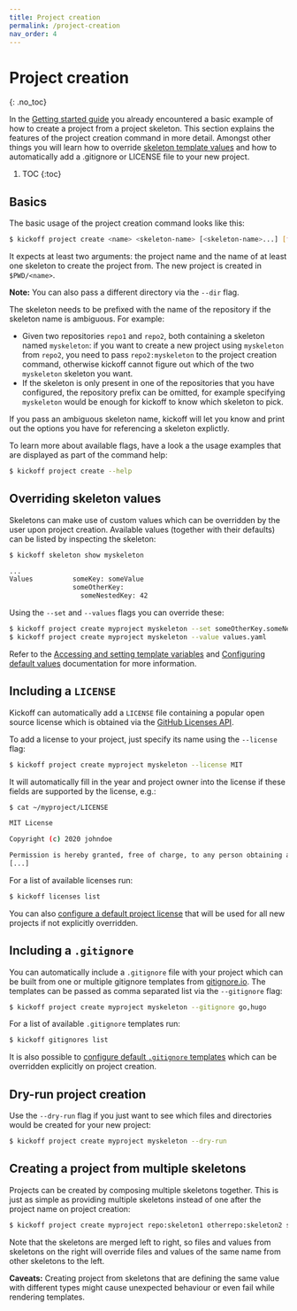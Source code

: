 ```yaml
---
title: Project creation
permalink: /project-creation
nav_order: 4
---
```


# Project creation
{: .no_toc}

In the [Getting started guide](getting-started) you already encountered a basic
example of how to create a project from a project skeleton. This section
explains the features of the project creation command in more detail. Amongst
other things you will learn how to override [skeleton template
values](/skeletons/templating) and how to automatically add a .gitignore or
LICENSE file to your new project.

1. TOC
{:toc}

## Basics

The basic usage of the project creation command looks like this:

```bash
$ kickoff project create <name> <skeleton-name> [<skeleton-name>...] [flags]
```

It expects at least two arguments: the project name and the name of at least
one skeleton to create the project from. The new project is created in
`$PWD/<name>`.

**Note:** You can also pass a different directory via the `--dir` flag.

The skeleton needs to be prefixed with the name of the repository if the
skeleton name is ambiguous. For example:

- Given two repositories `repo1` and `repo2`, both containing a skeleton named
  `myskeleton`: if you want to create a new project using `myskeleton` from
  `repo2`, you need to pass `repo2:myskeleton` to the project creation command,
  otherwise kickoff cannot figure out which of the two `myskeleton` skeleton
  you want.
- If the skeleton is only present in one of the repositories that you have
  configured, the repository prefix can be omitted, for example specifying
  `myskeleton` would be enough for kickoff to know which skeleton to pick.

If you pass an ambiguous skeleton name, kickoff will let you know and print out
the options you have for referencing a skeleton explictly.

To learn more about available flags, have a look a the usage examples that are
displayed as part of the command help:

```bash
$ kickoff project create --help
```

## Overriding skeleton values

Skeletons can make use of custom values which can be overridden by the user
upon project creation. Available values (together with their defaults) can be
listed by inspecting the skeleton:

```bash
$ kickoff skeleton show myskeleton

...
Values          someKey: someValue
                someOtherKey:
                  someNestedKey: 42
```

Using the `--set` and `--values` flags you can override these:

```bash
$ kickoff project create myproject myskeleton --set someOtherKey.someNestedKey=43
$ kickoff project create myproject myskeleton --value values.yaml 
```

Refer to the [Accessing and setting template
variables](/skeletons/templating#accessing-and-setting-template-variables) and
[Configuring default values](/configuration#configuring-default-values)
documentation for more information.


## Including a `LICENSE`

Kickoff can automatically add a `LICENSE` file containing a popular open source
license which is obtained via the [GitHub Licenses
API](https://developer.github.com/v3/licenses/).

To add a license to your project, just specify its name using the `--license` flag:

```bash
$ kickoff project create myproject myskeleton --license MIT
```

It will automatically fill in the year and project owner into the license if
these fields are supported by the license, e.g.:

```bash
$ cat ~/myproject/LICENSE

MIT License

Copyright (c) 2020 johndoe

Permission is hereby granted, free of charge, to any person obtaining a copy
[...]
```

For a list of available licenses run:

```bash
$ kickoff licenses list
```

You can also [configure a default project
license](/configuration#configuring-a-default-project-license) that will be
used for all new projects if not explicitly overridden.

## Including a `.gitignore`

You can automatically include a `.gitignore` file with your project which can
be built from one or multiple gitignore templates from
[gitignore.io](https://gitignore.io/). The templates can be passed as comma
separated list via the `--gitignore` flag:

```bash
$ kickoff project create myproject myskeleton --gitignore go,hugo
```

For a list of available `.gitignore` templates run:

```bash
$ kickoff gitignores list
```

It is also possible to [configure default `.gitignore`
templates](/configuration#configuring-default-project-gitignore-templates)
which can be overridden explicitly on project creation.

## Dry-run project creation

Use the `--dry-run` flag if you just want to see which files and directories
would be created for your new project:

```bash
$ kickoff project create myproject myskeleton --dry-run
```

## Creating a project from multiple skeletons

Projects can be created by composing multiple skeletons together. This is just
as simple as providing multiple skeletons instead of one after the project name
on project creation:

```bash
$ kickoff project create myproject repo:skeleton1 otherrepo:skeleton2 skeleton3
```

Note that the skeletons are merged left to right, so files and values from
skeletons on the right will override files and values of the same name from
other skeletons to the left.

**Caveats:** Creating project from skeletons that are defining the same value
with different types might cause unexpected behaviour or even fail while
rendering templates.


